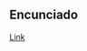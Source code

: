 ## Encunciado

[Link](https://docs.google.com/document/d/16VKk2ZuzSNIaVrJ30d2w_mLgZPv2JXQo7zxmXwasXnM/edit?usp=sharing)
